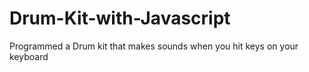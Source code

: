 # Drum-Kit-with-Javascript
Programmed a Drum kit that makes sounds when you hit keys on your keyboard

